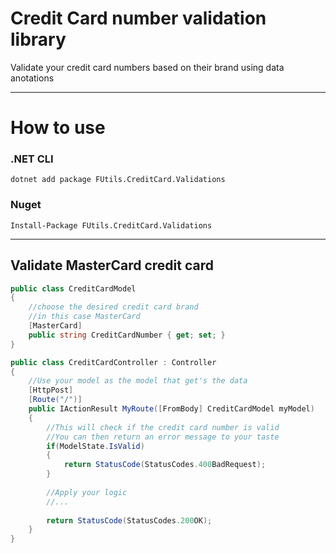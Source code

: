 # Credit Card number validation library

Validate your credit card numbers based on their brand using data anotations

---
# How to use

### .NET CLI
```
dotnet add package FUtils.CreditCard.Validations
```

### Nuget
```
Install-Package FUtils.CreditCard.Validations
```

---
## Validate MasterCard credit card
```cs
public class CreditCardModel
{
    //choose the desired credit card brand
    //in this case MasterCard
    [MasterCard]
    public string CreditCardNumber { get; set; }
}
```

```cs
public class CreditCardController : Controller
{
    //Use your model as the model that get's the data
    [HttpPost]
    [Route("/")]
    public IActionResult MyRoute([FromBody] CreditCardModel myModel)
    {
        //This will check if the credit card number is valid
        //You can then return an error message to your taste
        if(ModelState.IsValid)
        {
            return StatusCode(StatusCodes.400BadRequest);
        }
        
        //Apply your logic
        //...
        
        return StatusCode(StatusCodes.200OK);
    }
}
```

